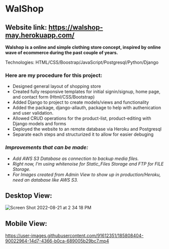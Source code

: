 # WalShop

## Website link: https://walshop-may.herokuapp.com/

**Walshop is a online and simple clothing store concept, inspired by online wave of ecommerce during the past couple of years.**

Technologies: HTML/CSS/Boostrap/JavaScript/Postgresql/Python/Django

### Here are my procedure for this project:

   - Designed general layout of shopping store 
   - Created fully responsive templates for initial signin/signup, home page, and contact form (Html/CSS/Bootstrap)
   - Added Django to project to create models/views and functionality
   - Added the package, django-allauth, package to help with authenication and user validation.
   - Allowed CRUD operations for the product-list, product-editing with Django models and forms
   - Deployed the website to an remote database via Heroku and Postgresql
   - Separate each steps and structurized it to allow for easier debuging


### *Improvements that can be made:*

- *Add AWS S3 Database as connection to backup media files.*
- *Right now, I'm using whitenoise for Static_Files Storage and FTP for FILE Storage.*
- *For Images created from Admin View to show up in production/Heroku, need an database like AWS S3.*


## Desktop View:
![Screen Shot 2022-08-21 at 2 34 18 PM](https://user-images.githubusercontent.com/91612351/185807161-32b7bc2f-6d6c-45cf-9e3d-8285fad80bbe.png)

## Mobile View:
https://user-images.githubusercontent.com/91612351/185808404-90022964-14d7-4366-b0ca-689005b29bc7.mp4
